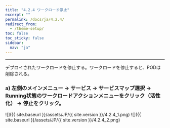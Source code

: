 ```yaml
---
title: "4.2.4 ワークロード停止"
excerpt: ""
permalink: /docs/ja/4.2.4/
redirect_from:
  - /theme-setup/
toc: false
toc_sticky: false
sidebar:
  nav: "ja"
---
```



---

デプロイされたワークロードを停止する。ワークロードを停止すると、PODは削除される。

### a\) 左側のメインメニュー → サービス → サービスマップ選択 → Running状態のワークロードアクションメニューをクリック（活性化） → 停止をクリック。
![]({{ site.baseurl }}/assets/JP/{{ site.version }}/4.2.4_1.png)
![]({{ site.baseurl }}/assets/JP/{{ site.version }}/4.2.4_2.png)
